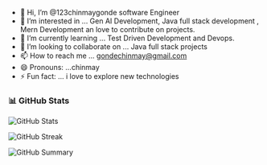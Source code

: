 - 👋 Hi, I’m @123chinmaygonde software Engineer
- 👀 I’m interested in ... Gen AI Development, Java full stack development , Mern Development an love to contribute on projects.
- 🌱 I’m currently learning ... Test Driven Development and Devops.
- 💞️ I’m looking to collaborate on ... Java full stack projects 
- 📫 How to reach me ... gondechinmay@gmail.com 
- 😄 Pronouns: ...chinmay
- ⚡ Fun fact: ... i love to explore new technologies

<!---
123chinmaygonde/123chinmaygonde is a ✨ special ✨ repository because its `README.md` (this file) appears on your GitHub profile.
You can click the Preview link to take a look at your changes.
--->

### 📊 GitHub Stats

![GitHub Stats](https://github-readme-stats-git-masterrstaa-rickstaa.vercel.app/api?username=123chinmaygonde&show_icons=true&theme=tokyonight)

![GitHub Streak](https://github-readme-streak-stats.herokuapp.com?user=123chinmaygonde&theme=tokyonight)

![GitHub Summary](https://github-profile-summary-cards.vercel.app/api/cards/stats?username=123chinmaygonde&theme=tokyonight)


